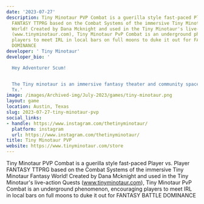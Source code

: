 ```yaml
---
date: '2023-07-27'
description: Tiny Minotaur PVP Combat is a guerilla style fast-paced Player vs. Player
  FANTASY TTPRG based on the Combat Systems of the immersive Tiny Minotaur Fantasy
  World! Created by Dana Mcknight and used in the Tiny Minotaur's live-action Quests
  (www.tinyminotaur.com), Tiny Minotaur PvP Combat is an underground phenomenon, encouraging
  players to meet IRL in local bars on full moons to duke it out for FANTASY BATTLE
  DOMINANCE
developer: ' Tiny Minotaur'
developer_bio: '

  Hey Adventurer Scum!


  The Tiny minotaur is an immersive fantasy theater and community space in austin,
  Tx.'
image: /images/Archived-img/July-2023/games/tiny-minotaur.png
layout: game
location: Austin, Texas
slug: 2023-07-27-tiny-minotaur-pvp
social_links:
- handle: https://www.instagram.com/thetinyminotaur/
  platform: instagram
  url: https://www.instagram.com/thetinyminotaur/
title: Tiny Minotaur PVP
website: https://www.tinyminotaur.com/store
---
```


Tiny Minotaur PVP Combat is a guerilla style fast-paced Player vs. Player FANTASY TTPRG based on the Combat Systems of the immersive Tiny Minotaur Fantasy World! Created by Dana Mcknight and used in the Tiny Minotaur's live-action Quests (www.tinyminotaur.com), Tiny Minotaur PvP Combat is an underground phenomenon, encouraging players to meet IRL in local bars on full moons to duke it out for FANTASY BATTLE DOMINANCE